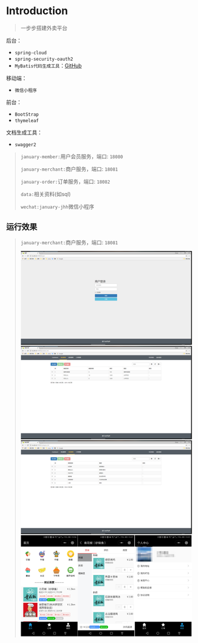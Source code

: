 # Introduction

> 一步步搭建外卖平台

后台：

- `spring-cloud`
- `spring-security-oauth2`
- `MyBatis代码生成工具`：[GitHub](https://github.com/smilewangsy/wang-smile-common)

移动端：

- `微信小程序`

前台：

- `BootStrap`
- `thymeleaf`

文档生成工具：

- `swagger2`




> `january-member:`用户会员服务，端口: `18080`
>
> `january-merchant:`商户服务，端口: `18081`
>
> `january-order:`订单服务，端口: `18082`
>
> `data:`相关资料(如sql)
>
> `wechat:january-jhh`微信小程序
> 

## 运行效果

> `january-merchant:`商户服务，端口: `18081`
>
> ![](data/img/20180831222832.png)
> ![](data/img/20180831222857.png)
> ![](data/img/20180831222912.png)
> ![](data/img/20180929195913.jpg)